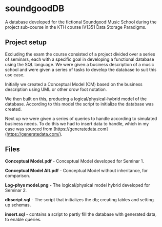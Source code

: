 # soundgoodDB

A database developed for the fictional Soundgood Music School during the project sub-course in the
KTH course IV1351 Data Storage Paradigms.

## Project setup

Excluding the exam the course consisted of a project divided over a series of seminars, each with a specific goal
in developing a functional database using the SQL language. We were given a business description of a music school and were given a series of tasks to develop the database to suit this use case.

Initially we created a Conceptual Model (CM) based on the business description using UML or other crow foot notation.

We then built on this, producing a logical/physical-hybrid model of the database. According to this model the script to initialize the database was created.

Next up we were given a series of queries to handle according to simulated business needs. To do this we had to insert data to handle, which in my case was sourced from [https://generatedata.com](https://generatedata.com/). 

## Files

**Conceptual Model.pdf** - Conceptual Model developed for Seminar 1.

**Conceptual Model Alt.pdf** - Conceptual Model without inheritance, for comparison.

**Log-phys model.png** - The logical/physical model hybrid developed for Seminar 2.

**dbscript.sql** - The script that initializes the db; creating tables and setting up schemas.

**insert.sql** - contains a script to partly fill the database with generated data, to enable queries.

